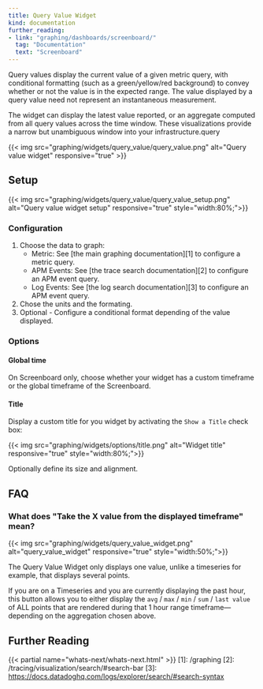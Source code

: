 ```yaml
---
title: Query Value Widget
kind: documentation
further_reading:
- link: "graphing/dashboards/screenboard/"
  tag: "Documentation"
  text: "Screenboard"
---
```


Query values display the current value of a given metric query, with conditional formatting (such as a green/yellow/red background) to convey whether or not the value is in the expected range.
The value displayed by a query value need not represent an instantaneous measurement.

The widget can display the latest value reported, or an aggregate computed from all query values across the time window. These visualizations provide a narrow but unambiguous window into your infrastructure.query

{{< img src="graphing/widgets/query_value/query_value.png" alt="Query value widget" responsive="true" >}}

## Setup

{{< img src="graphing/widgets/query_value/query_value_setup.png" alt="Query value widget setup" responsive="true" style="width:80%;">}}

### Configuration

1. Choose the data to graph:
    * Metric: See [the main graphing documentation][1] to configure a metric query.
    * APM Events: See [the trace search documentation][2] to configure an APM event query.
    * Log Events: See [the log search documentation][3] to configure an APM event query.
2. Chose the units and the formating. 
3. Optional - Configure a conditional format depending of the value displayed.

### Options
#### Global time

On Screenboard only, choose whether your widget has a custom timeframe or the global timeframe of the Screenboard.

#### Title

Display a custom title for you widget by activating the `Show a Title` check box:

{{< img src="graphing/widgets/options/title.png" alt="Widget title" responsive="true" style="width:80%;">}}

Optionally define its size and alignment.

## FAQ
### What does "Take the X value from the displayed timeframe" mean?

{{< img src="graphing/widgets/query_value_widget.png" alt="query_value_widget" responsive="true" style="width:50%;">}}

The Query Value Widget only displays one value, unlike a timeseries for example, that displays several points.

If you are on a Timeseries and you are currently displaying the past hour, this button allows you to either display the `avg` / `max` / `min` / `sum` / `last value` of ALL points that are rendered during that 1 hour range timeframe—depending on the aggregation chosen above.

## Further Reading

{{< partial name="whats-next/whats-next.html" >}}
[1]: /graphing
[2]: /tracing/visualization/search/#search-bar
[3]: https://docs.datadoghq.com/logs/explorer/search/#search-syntax
